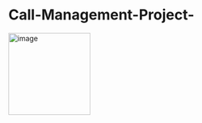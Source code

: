 # Call-Management-Project-

<img width="162" alt="image" src="https://user-images.githubusercontent.com/84791003/145724570-25dddbc0-0993-4c2e-98bf-871c4232662e.png"> 
